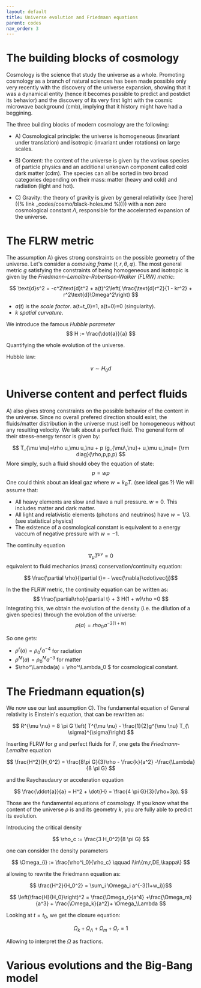 ```yaml
---
layout: default
title: Universe evolution and Friedmann equations
parent: codes
nav_order: 3
---
```


# The building blocks of cosmology

Cosmology is the science that study the universe as a whole. Promoting cosmology as a branch of natural sciences has been made possible only very recently with the discovery of the universe expansion, showing that it was a dynamical entity (hence it becomes possible to predict and postdict its behavior) and the discovery of its very first light with the cosmic microwave background (cmb), implying that it history might have had a beggining.

The three building blocks of modern cosmology are the following:

- A) Cosmological principle: the universe is homogeneous (invariant under translation) and isotropic (invariant under rotations) on large scales.

- B) Content: the content of the universe is given by the various species of particle physics and an additional unknown component called cold dark matter (cdm). The species can all be sorted in two broad categories depending on their mass: matter (heavy and cold) and radiation (light and hot).

- C) Gravity: the theory of gravity is given by general relativity (see [here]({% link _codes/cosmo/black-holes.md %}))) with a non zero cosmological constant $\Lambda$, responsible for the accelerated expansion of the universe.

# The FLRW metric

The assumption A) gives strong constraints on the possible geometry of the universe. 
Let's consider a *comoving frame* $(t,r,\theta,\varphi)$.
The most general metric $g$ satisfying the constraints of being homogeneous and isotropic is given by the *Friedmann-Lemaître-Robertson-Walker (FLRW) metric*:

$$
\text{d}s^2 = -c^2\text{d}t^2 + a(t)^2\left( \frac{\text{d}r^2}{1 - kr^2}  + r^2\text{d}\Omega^2\right) 
$$

- $a(t)$ is the *scale factor*. a(t=t_0)=1, a(t=0)=0 (singularity).
- $k$ *spatial curvature*.

We introduce the famous *Hubble parameter*
$$
H := \frac{\dot{a}}{a}
$$

Quantifying the whole evolution of the universe.

Hubble law:

$$v\sim H_0d$$

# Universe content and perfect fluids

A) also gives strong constraints on the possible behavior of the content in the universe. Since no overall prefered direction should exist, the fluids/matter distribution in the universe must iself be homogeneous without any resulting velocity. We talk about a perfect fluid. The general form of their stress-energy tensor is given by:

$$ T_{\mu \nu}=\rho u_\mu u_\nu + p (g_{\mu\,\nu}+ u_\mu u_\nu)= {\rm diag}(\rho,p,p,p)
$$
More simply, such a fluid should obey the equation of state:
$$
p=w\rho
$$
One could think about an ideal gaz where $w = k_B T$. (see ideal gas ?)
We will assume that:

- All heavy elements are slow and have a null pressure. $w=0$. This includes matter and dark matter.
- All light and relativistic elements (photons and neutrinos) have $w=1/3$. (see statistical physics)
- The existence of a cosmological constant is equivalent to a energy vaccum of negative pressure with $w=-1$.

The continuity equation
$$
\nabla_\mu T^{\mu \nu} = 0
$$
equivalent to fluid mechanics (mass) conservation/continuity equation:

$$ \frac{\partial \rho}{\partial t}= - \vec{\nabla}\cdot\vec{j}$$

In the the FLRW metric, the continuity equation can be written as:
$$
\frac{\partial\rho}{\partial t} + 3 H(1 + w)\rho =0
$$
Integrating this, we obtain the evolution of the density (i.e. the dilution of a given species) through the evolution of the universe:
$$
\rho(a) =  rho_0 a^{-3(1+w)}
$$

So one gets:
- $\rho^r(a) =  \rho^r_0 a^{-4}$ for radiation
- $\rho^M(a) =   \rho^M_0 a^{-3}$ for matter
- $\rho^\Lambda(a) = \rho^\Lambda_0 $ for cosmological constant.

# The Friedmann equation(s)

We now use our last assumption C). The fundamental equation of General relativity is Einstein's equation, that can be rewritten as:

$$     R^{\mu \nu} = 8 \pi G \left( T^{\mu \nu} - \frac{1}{2}g^{\mu \nu} T_{\ \sigma}^{\sigma}\right) $$

Inserting FLRW for $g$ and perfect fluids for $T$, one gets the *Friedmann-Lemaître* equation

$$ \frac{H^2}{H_0^2} = \frac{8\pi G}{3}\rho - \frac{k}{a^2} -\frac{\Lambda}{8 \pi G} $$

and the Raychaudaury or acceleration equation

$$
\frac{\ddot{a}}{a} = H^2 + \dot{H} = \frac{4 \pi G}{3}(\rho+3p).
$$

Those are the fundamental equations of cosmology. If you know what the content of the universe $\rho$ is and its geometry $k$, you are fully able to predict its evolution.

Introducing the critical density

$$
\rho_c := \frac{3 H_0^2}{8 \pi G}
$$

one can consider the density parameters

$$
\Omega_{i} := \frac{\rho^i_0}{\rho_c} \qquad i\in\{m,r,DE,\kappa\}
$$

allowing to rewrite the Friedmann equation as:

$$ \frac{H^2}{H_0^2} = \sum_i \Omega_i a^{-3(1+w_i)}$$

$$     \left(\frac{H}{H_0}\right)^2 = \frac{\Omega_r}{a^4} +\frac{\Omega_m}{a^3} + \frac{\Omega_k}{a^2}+ \Omega_\Lambda $$

Looking at $t=t_0$, we get the closure equation:

$$\Omega_k + \Omega_\Lambda + \Omega_m + \Omega_r = 1 $$

Allowing to interpret the $\Omega$ as fractions.

# Various evolutions and the Big-Bang model



